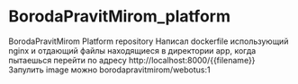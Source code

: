 # BorodaPravitMirom_platform
BorodaPravitMirom Platform repository
Написал dockerfile использующий nginx и отдающий файлы находящиеся в директории app, 
когда пытаешься перейти по адресу http://localhost:8000/{{filename}}
Запулить image можно borodapravitmirom/webotus:1
